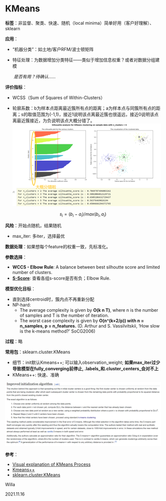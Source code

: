 # KMeans

**标签**：非监督、聚类、快速、随机（local minima）简单好用（客户好理解）、sklearn

**应用**：

 - “机器分类”：如土地/客户RFM/波士顿矩阵

 - 特征处理：为数据增加分类特征——类似于增加信息权重？或者对数据分组建模

   ​	*是否有用？待确认……*

**评价指标**：

- WCSS（Sum of Squares of Within-Clusters）

- 轮廓系数：b为样本点距离最近簇所有点的距离；a为样本点与同簇所有点的距离；s的取值范围为(-1,1)，接近1说明该点离最近簇也很遥远，接近0说明该点离最近簇接近，为负说明该点大概分错了。![image-20211117000836766](https://github.com/XinyueYu16/Machine_Learning/blob/master/assets/Kmeans1.png)
  
```math
s_i = (b_i - a_i)/max(b_i,a_i)
```

**风险**：开始点随机，结果随机

- max_iter: 多iter，选择最优

**数据处理**：如果想每个feature的权重一致，先标准化。

**参数选择**：

- **WCCS - Elbow Rule**: A balance between best silhoutte score and limited number of clusters.
- [**S-Score**](https://scikit-learn.org/stable/auto_examples/cluster/plot_kmeans_silhouette_analysis.html#sphx-glr-auto-examples-cluster-plot-kmeans-silhouette-analysis-py): 查看各组s-score是否有负；Elbow Rule.

**模型优化目标**：

 - 直到选择centroid时，簇内点不再重新分配
 - NP-hard: 
    - The average complexity is given by **O(k n T)**, where n is the number of samples and T is the number of iteration.
    - The worst case complexity is given by **O(n^(k+2/p)) with n = n_samples, p = n_features.** (D. Arthur and S. Vassilvitskii, ‘How slow is the k-means method?’ SoCG2006)

**过程**：略

**常用包**：sklearn.cluster.KMeans

- 细节：init默认Kmeans++; 可以输入observation_weight; **如果max_iter过少导致模型在fully_converging前停止, .labels\_和.cluster\_centers\_会对不上**
- KMeans++: 快速、准确

![image-20211117001451772](https://github.com/XinyueYu16/Machine_Learning/blob/master/assets/Kmeans2.png)

**参考**：

- [Visual explanation of KMeans Process](https://www.kaggle.com/shrutimechlearn/step-by-step-kmeans-explained-in-detail)
- [Kmeans++](https://scikit-learn.org/stable/auto_examples/text/plot_document_clustering.html#sphx-glr-auto-examples-text-plot-document-clustering-py)
- [sklearn.cluster.KMeans](https://scikit-learn.org/stable/modules/generated/sklearn.cluster.KMeans.html)



Willa

2021.11.16
